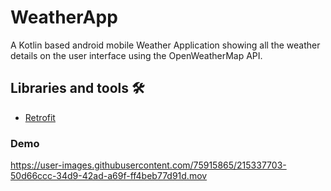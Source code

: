 # WeatherApp
 
A Kotlin based android mobile Weather Application showing all the weather details on the user interface using the OpenWeatherMap API.

## Libraries and tools 🛠

- [Retrofit](https://square.github.io/retrofit)


### Demo

https://user-images.githubusercontent.com/75915865/215337703-50d66ccc-34d9-42ad-a69f-ff4beb77d91d.mov
